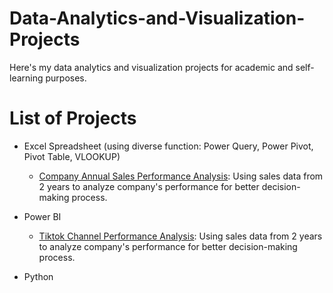 # Data-Analytics-and-Visualization-Projects
Here's my data analytics and visualization projects for academic and self-learning purposes. 

# List of Projects
- Excel Spreadsheet (using diverse function: Power Query, Power Pivot, Pivot Table, VLOOKUP)
    - [Company Annual Sales Performance Analysis](https://github.com/thunguyen232/Data-Analytics-and-Visualization-Projects/tree/main/Sales-Performance-project): Using sales data from 2 years to analyze company's performance for better decision-making process. 
    
- Power BI
    - [Tiktok Channel Performance Analysis](https://github.com/thunguyen232/Data-Analytics-and-Visualization-Projects/tree/main/Sales-Performance-project): Using sales data from 2 years to analyze company's performance for better decision-making process.

- Python

